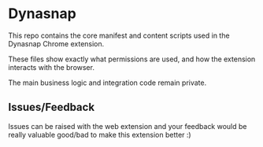 # Dynasnap

This repo contains the core manifest and content scripts used in the Dynasnap Chrome extension.

These files show exactly what permissions are used, and how the extension interacts with the browser.

The main business logic and integration code remain private.

## Issues/Feedback

Issues can be raised with the web extension and your feedback would be really valuable good/bad to make this extension better :)
